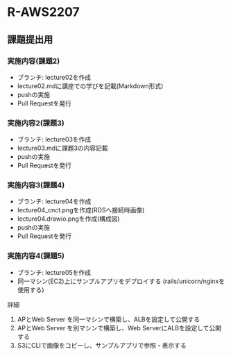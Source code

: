 # R-AWS2207
## 課題提出用
### 実施内容(課題2)
- ブランチ: lecture02を作成
- lecture02.mdに講座での学びを記載(Markdown形式)
- pushの実施
- Pull Requestを発行
### 実施内容2(課題3)
- ブランチ: lecture03を作成
- lecture03.mdに課題3の内容記載
- pushの実施
- Pull Requestを発行
### 実施内容3(課題4)
- ブランチ: lecture04を作成
- lecture04_cnct.pngを作成(RDSへ接続時画像)
- lecture04.drawio.pngを作成(構成図)
- pushの実施
- Pull Requestを発行
### 実施内容4(課題5)
- ブランチ: lecture05を作成
- 同一マシン(EC2)上にサンプルアプリをデプロイする (rails/unicorn/nginxを使用する)

詳細
1. APとWeb Server を同一マシンで構築し、ALBを設定して公開する 
2. APとWeb Server を別マシンで構築し、Web ServerにALBを設定して公開する 
3. S3にCLIで画像をコピーし、サンプルアプリで参照・表示する
